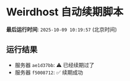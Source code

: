 # Weirdhost 自动续期脚本

**最后运行时间**: `2025-10-09 10:19:57` (北京时间)

## 运行结果

- 服务器 `ae1d37bb`: ⚠️ 已经续期过了
- 服务器 `f5008712`: ✅ 续期成功
